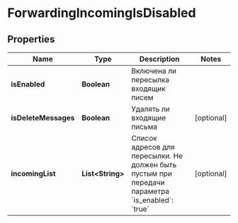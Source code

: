 

# ForwardingIncomingIsDisabled


## Properties

| Name | Type | Description | Notes |
|------------ | ------------- | ------------- | -------------|
|**isEnabled** | **Boolean** | Включена ли пересылка входящик писем |  |
|**isDeleteMessages** | **Boolean** | Удалять ли входящие письма |  [optional] |
|**incomingList** | **List&lt;String&gt;** | Список адресов для пересылки. Не должен быть пустым при передачи параметра &#x60;is_enabled&#x60;: &#x60;true&#x60; |  [optional] |




